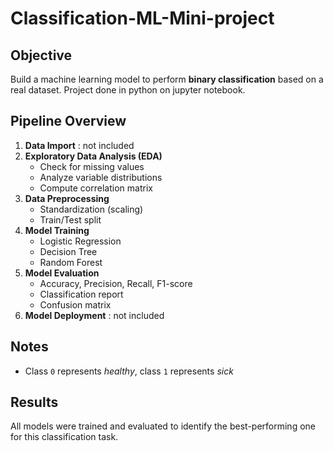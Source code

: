 # Classification-ML-Mini-project

## Objective
Build a machine learning model to perform **binary classification** based on a real dataset. Project done in python on jupyter notebook.

## Pipeline Overview
1. **Data Import** : not included
2. **Exploratory Data Analysis (EDA)**  
   - Check for missing values  
   - Analyze variable distributions  
   - Compute correlation matrix  
3. **Data Preprocessing**  
   - Standardization (scaling)  
   - Train/Test split  
4. **Model Training** 
   - Logistic Regression  
   - Decision Tree  
   - Random Forest  
5. **Model Evaluation** 
   - Accuracy, Precision, Recall, F1-score  
   - Classification report  
   - Confusion matrix
6. **Model Deployment** : not included

## Notes
- Class `0` represents *healthy*, class `1` represents *sick*  

## Results
All models were trained and evaluated to identify the best-performing one for this classification task.
